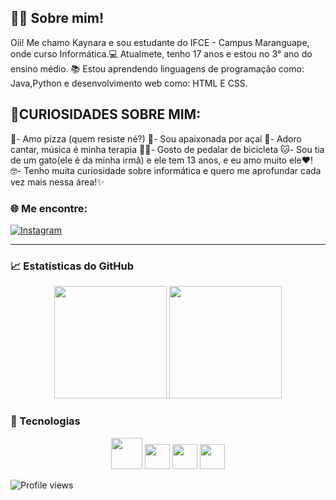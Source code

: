 
👩‍💻 Sobre mim!
--------------
Oii! Me chamo Kaynara e sou estudante do IFCE - Campus Maranguape, onde curso Informática.💻
Atualmete, tenho 17 anos e estou no 3° ano do ensino médio.
📚 Estou aprendendo linguagens de programação como: Java,Python e desenvolvimento web como: HTML E CSS.

🌟CURIOSIDADES SOBRE MIM:
  -----------------------
🍕- Amo pizza (quem resiste né?)
🍧- Sou apaixonada por açaí
🎤- Adoro cantar, música é minha terapia
🚴‍♀️- Gosto de pedalar de bicicleta
🐱- Sou tia de um gato(ele é da minha irmã) e ele tem 13 anos, e eu amo muito ele❤️!
🤓- Tenho muita curiosidade sobre informática e quero me aprofundar cada vez mais nessa área!✨


 

### 🌐 Me encontre:
[![Instagram](https://img.shields.io/badge/-Instagram-purple?style=flat&logo=instagram&logoColor=white)](https://www.instagram.com/kkaynara_/)  

---

### 📈 Estatísticas do GitHub  
<div align="center">
  <img height="180em" src="https://github-readme-stats.vercel.app/api?username=kkaynara08&show_icons=true&theme=dracula" />
  <img height="180em" src="https://github-readme-stats.vercel.app/api/top-langs/?username=kkaynara08&layout=compact&theme=dracula" />
</div>

### 🚀 Tecnologias  
<div align="center">
  <img src="https://cdn.jsdelivr.net/gh/devicons/devicon/icons/javascript/javascript-original.svg" width="50px" />
  <img src="https://cdn.jsdelivr.net/gh/devicons/devicon/icons/html5/html5-original.svg" width="40px" />
  <img src="https://cdn.jsdelivr.net/gh/devicons/devicon/icons/java/java-original.svg" width="40px" />
  <img src="https://cdn.jsdelivr.net/gh/devicons/devicon/icons/python/python-original.svg" width="40px"/>

</div>

![Profile views](https://komarev.com/ghpvc/?username=kkaynara08&color=blue)
